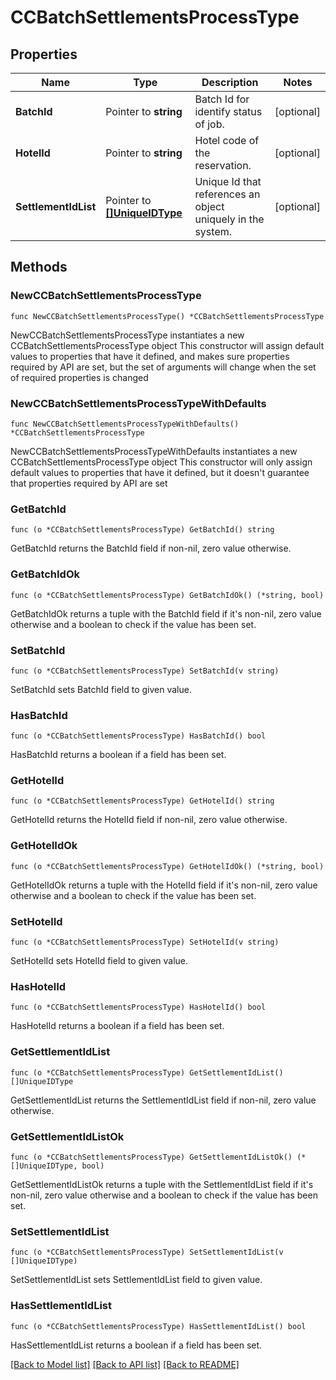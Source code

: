 # CCBatchSettlementsProcessType

## Properties

Name | Type | Description | Notes
------------ | ------------- | ------------- | -------------
**BatchId** | Pointer to **string** | Batch Id for identify status of job. | [optional] 
**HotelId** | Pointer to **string** | Hotel code of the reservation. | [optional] 
**SettlementIdList** | Pointer to [**[]UniqueIDType**](UniqueIDType.md) | Unique Id that references an object uniquely in the system. | [optional] 

## Methods

### NewCCBatchSettlementsProcessType

`func NewCCBatchSettlementsProcessType() *CCBatchSettlementsProcessType`

NewCCBatchSettlementsProcessType instantiates a new CCBatchSettlementsProcessType object
This constructor will assign default values to properties that have it defined,
and makes sure properties required by API are set, but the set of arguments
will change when the set of required properties is changed

### NewCCBatchSettlementsProcessTypeWithDefaults

`func NewCCBatchSettlementsProcessTypeWithDefaults() *CCBatchSettlementsProcessType`

NewCCBatchSettlementsProcessTypeWithDefaults instantiates a new CCBatchSettlementsProcessType object
This constructor will only assign default values to properties that have it defined,
but it doesn't guarantee that properties required by API are set

### GetBatchId

`func (o *CCBatchSettlementsProcessType) GetBatchId() string`

GetBatchId returns the BatchId field if non-nil, zero value otherwise.

### GetBatchIdOk

`func (o *CCBatchSettlementsProcessType) GetBatchIdOk() (*string, bool)`

GetBatchIdOk returns a tuple with the BatchId field if it's non-nil, zero value otherwise
and a boolean to check if the value has been set.

### SetBatchId

`func (o *CCBatchSettlementsProcessType) SetBatchId(v string)`

SetBatchId sets BatchId field to given value.

### HasBatchId

`func (o *CCBatchSettlementsProcessType) HasBatchId() bool`

HasBatchId returns a boolean if a field has been set.

### GetHotelId

`func (o *CCBatchSettlementsProcessType) GetHotelId() string`

GetHotelId returns the HotelId field if non-nil, zero value otherwise.

### GetHotelIdOk

`func (o *CCBatchSettlementsProcessType) GetHotelIdOk() (*string, bool)`

GetHotelIdOk returns a tuple with the HotelId field if it's non-nil, zero value otherwise
and a boolean to check if the value has been set.

### SetHotelId

`func (o *CCBatchSettlementsProcessType) SetHotelId(v string)`

SetHotelId sets HotelId field to given value.

### HasHotelId

`func (o *CCBatchSettlementsProcessType) HasHotelId() bool`

HasHotelId returns a boolean if a field has been set.

### GetSettlementIdList

`func (o *CCBatchSettlementsProcessType) GetSettlementIdList() []UniqueIDType`

GetSettlementIdList returns the SettlementIdList field if non-nil, zero value otherwise.

### GetSettlementIdListOk

`func (o *CCBatchSettlementsProcessType) GetSettlementIdListOk() (*[]UniqueIDType, bool)`

GetSettlementIdListOk returns a tuple with the SettlementIdList field if it's non-nil, zero value otherwise
and a boolean to check if the value has been set.

### SetSettlementIdList

`func (o *CCBatchSettlementsProcessType) SetSettlementIdList(v []UniqueIDType)`

SetSettlementIdList sets SettlementIdList field to given value.

### HasSettlementIdList

`func (o *CCBatchSettlementsProcessType) HasSettlementIdList() bool`

HasSettlementIdList returns a boolean if a field has been set.


[[Back to Model list]](../README.md#documentation-for-models) [[Back to API list]](../README.md#documentation-for-api-endpoints) [[Back to README]](../README.md)


